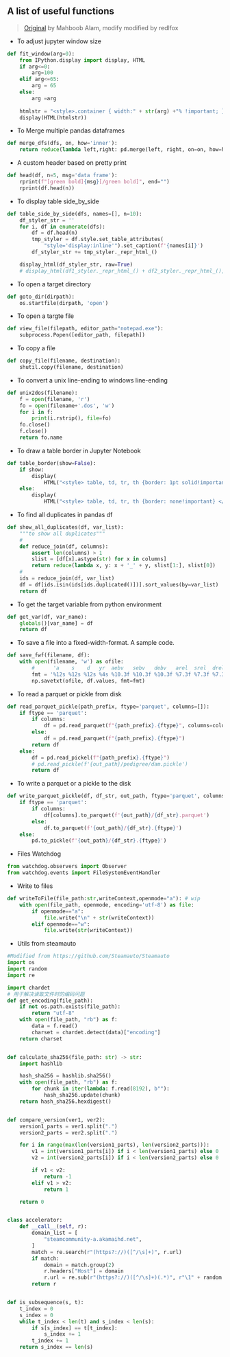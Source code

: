 ## A list of useful functions 
> [Original](https://github.com/mahboob82/Software-tips/blob/main/Python_Jupyter_Utils.md) by Mahboob Alam, modify modified by redlfox

* To adjust jupyter window size
```python
def fit_window(arg=0):
    from IPython.display import display, HTML
    if arg<=0:
        arg=100
    elif arg<=65:
        arg = 65
    else:
        arg =arg
        
    htmlstr = "<style>.container { width:" + str(arg) +"% !important; }</style>"
    display(HTML(htmlstr))
```

* To Merge multiple pandas dataframes

```python
def merge_dfs(dfs, on, how='inner'):
    return reduce(lambda left,right: pd.merge(left, right, on=on, how=how), dfs)
```
* A custom header based on pretty print 
```python
def head(df, n=5, msg='data frame'):
    rprint(f"[green bold]{msg}[/green bold]", end="")
    rprint(df.head(n))
```

* To display table side_by_side
```python
def table_side_by_side(dfs, names=[], n=10):
    df_styler_str = ''
    for i, df in enumerate(dfs):
        df = df.head(n)
        tmp_styler = df.style.set_table_attributes(
            "style='display:inline'").set_caption(f'{names[i]}')
        df_styler_str += tmp_styler._repr_html_()

    display_html(df_styler_str, raw=True)
    # display_html(df1_styler._repr_html_() + df2_styler._repr_html_(), raw=True)
```

* To open a target directory
```python
def goto_dir(dirpath):
    os.startfile(dirpath, 'open')
```

* To open a targte file
```python
def view_file(filepath, editor_path="notepad.exe"):
    subprocess.Popen([editor_path, filepath])
```
* To copy a file
```python
def copy_file(filename, destination):
    shutil.copy(filename, destination)
```

* To convert a unix line-ending to windows line-ending
```python
def unix2dos(filename):
    f = open(filename, 'r')
    fo = open(filename+'.dos', 'w')
    for i in f:
        print(i.rstrip(), file=fo)
    fo.close()
    f.close()
    return fo.name
```

* To draw a table border in Jupyter Notebook
```python
def table_border(show=False):
    if show:
        display(
            HTML("<style> table, td, tr, th {border: 1pt solid!important} </style>"))
    else:
        display(
            HTML("<style> table, td, tr, th {border: none!important} </style>"))
```

* To find all duplicates in pandas df
```python
def show_all_duplicates(df, var_list):
    """to show all duplicates"""
    #
    def reduce_join(df, columns):
        assert len(columns) > 1
        slist = [df[x].astype(str) for x in columns]
        return reduce(lambda x, y: x + '_' + y, slist[1:], slist[0])
    #
    ids = reduce_join(df, var_list)
    df = df[ids.isin(ids[ids.duplicated()])].sort_values(by=var_list)
    return df
```

* To get the target variable from python environment
```python
def get_var(df, var_name):
    globals()[var_name] = df
    return df
```
* To save a file into a fixed-width-format. A sample code.
```python
def save_fwf(filename, df):
    with open(filename, 'w') as ofile:
        #      'a    s    d   yr  aebv   sebv   debv   arel  srel  drel '
        fmt = '%12s %12s %12s %4s %10.3f %10.3f %10.3f %7.3f %7.3f %7.3f'
        np.savetxt(ofile, df.values, fmt=fmt)
```        

* To read a parquet or pickle from disk
```python
def read_parquet_pickle(path_prefix, ftype='parquet', columns=[]):
    if ftype == 'parquet':
        if columns:
            df = pd.read_parquet(f"{path_prefix}.{ftype}", columns=columns)
        else:
            df = pd.read_parquet(f"{path_prefix}.{ftype}")
        return df
    else:
        df = pd.read_pickel(f"{path_prefix}.{ftype}")
        # pd.read_pickle(f'{out_path}/pedigree/dam.pickle')
        return df
```


* To write a parquet or a pickle to the disk
```python
def write_parquet_pickle(df, df_str, out_path, ftype='parquet', columns=[]):
    if ftype == 'parquet':
        if columns:
            df[columns].to_parquet(f'{out_path}/{df_str}.parquet')
        else:
            df.to_parquet(f'{out_path}/{df_str}.{ftype}')
    else:
        pd.to_pickle(f'{out_path}/{df_str}.{ftype}')
```

* Files Watchdog
```python
from watchdog.observers import Observer
from watchdog.events import FileSystemEventHandler
```

* Write to files
```python
def writeToFile(file_path:str,writeContext,openmode="a"): # wip
	with open(file_path, openmode, encoding='utf-8') as file:
		if openmode=="a":
			file.write("\n" + str(writeContext))
		elif openmode=="w":
			file.write(str(writeContext))
```

* Utils from steamauto
```python
#Modified from https://github.com/Steamauto/Steamauto
import os
import random
import re

import chardet
# 用于解决读取文件时的编码问题
def get_encoding(file_path):
    if not os.path.exists(file_path):
        return "utf-8"
    with open(file_path, "rb") as f:
        data = f.read()
        charset = chardet.detect(data)["encoding"]
    return charset


def calculate_sha256(file_path: str) -> str:
    import hashlib

    hash_sha256 = hashlib.sha256()
    with open(file_path, "rb") as f:
        for chunk in iter(lambda: f.read(8192), b""):
            hash_sha256.update(chunk)
    return hash_sha256.hexdigest()


def compare_version(ver1, ver2):
    version1_parts = ver1.split(".")
    version2_parts = ver2.split(".")

    for i in range(max(len(version1_parts), len(version2_parts))):
        v1 = int(version1_parts[i]) if i < len(version1_parts) else 0
        v2 = int(version2_parts[i]) if i < len(version2_parts) else 0

        if v1 < v2:
            return -1
        elif v1 > v2:
            return 1

    return 0


class accelerator:
    def __call__(self, r):
        domain_list = [
            "steamcommunity-a.akamaihd.net",
        ]
        match = re.search(r"(https?://)([^/\s]+)", r.url)
        if match:
            domain = match.group(2)
            r.headers["Host"] = domain
            r.url = re.sub(r"(https?://)([^/\s]+)(.*)", r"\1" + random.choice(domain_list) + r"\3", r.url)
        return r


def is_subsequence(s, t):
    t_index = 0
    s_index = 0
    while t_index < len(t) and s_index < len(s):
        if s[s_index] == t[t_index]:
            s_index += 1
        t_index += 1
    return s_index == len(s)

```

